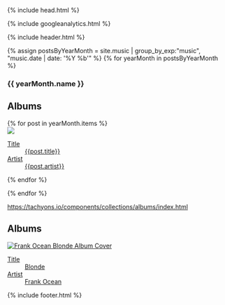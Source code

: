 ---
---

{% include head.html %}

{% include googleanalytics.html %}

{% include header.html %}


{% assign postsByYearMonth = site.music | group_by_exp:"music", "music.date | date: '%Y %b'"  %}
{% for yearMonth in postsByYearMonth %}
<h3>{{ yearMonth.name }}</h3>

<article>
  <h2 class="f3 fw4 pa3 mv0">Albums</h2>
{% for post in yearMonth.items %}
  <div class="cf pa2">
    <div class="fl w-50 w-25-m w-20-l pa2">
      <a href="{{post.href}}" class="db link dim tc">
        <img src="{{post.art}}" class="w-100 db outline black-10"/>
        <dl class="mt2 f6 lh-copy">
          <dt class="clip">Title</dt>
          <dd class="ml0 black truncate w-100">{{post.title}}</dd>
          <dt class="clip">Artist</dt>
          <dd class="ml0 gray truncate w-100">{{post.artist}}</dd>
        </dl>
      </a>
    </div>
{% endfor %}

  </div>
</article>


{% endfor %}



https://tachyons.io/components/collections/albums/index.html

<article>
  <h2 class="f3 fw4 pa3 mv0">Albums</h2>
  <div class="cf pa2">
    <div class="fl w-50 w-25-m w-20-l pa2">
      <a href="https://geo.itunes.apple.com/us/album/blonde/id1146195596?at=1l3vqFJ&mt=1&app=music" class="db link dim tc">
        <img src="http://is4.mzstatic.com/image/thumb/Music62/v4/93/8f/75/938f7536-0188-f9ba-4585-0a77ceaebf0a/source/400x40000bb.png" alt="Frank Ocean Blonde Album Cover" class="w-100 db outline black-10"/>
        <dl class="mt2 f6 lh-copy">
          <dt class="clip">Title</dt>
          <dd class="ml0 black truncate w-100">Blonde</dd>
          <dt class="clip">Artist</dt>
          <dd class="ml0 gray truncate w-100">Frank Ocean</dd>
        </dl>
      </a>
    </div>
  </div>
</article>

{% include footer.html %}